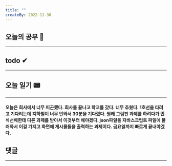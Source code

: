 ```yaml
---
title: ""
createBy: 2022-11-30
---
```

## 오늘의 공부 🎉
---
### 

## todo ✔
---
### 

## 오늘 일기 📟
---
#### 오늘은 회사에서 너무 피곤했다. 회사를 끝나고 학교를 갔다. 너무 추웠다. 1호선을 타려고 기다리는데 지하철이 너무 안와서 30분을 기다렸다. 원래 그림판 과제를 하려다가 민석선배한테 다른 과제를 받아서 이것부터 해야겠다. json파일을 자바스크립트 파일에 불러와서 이걸 가지고 화면에 게시물들을 출력하는 과제이다. 금요일까지 빠르게 끝내야겠다. 

## 댓글
---

<Comment />